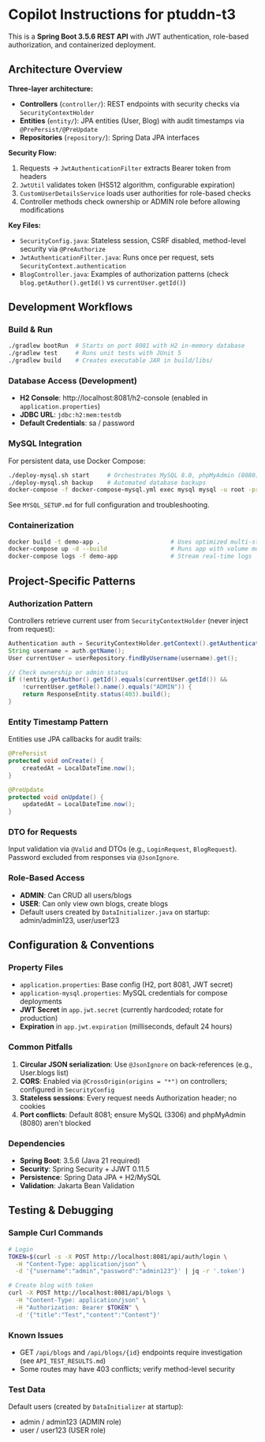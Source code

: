 # Copilot Instructions for ptuddn-t3

This is a **Spring Boot 3.5.6 REST API** with JWT authentication, role-based authorization, and containerized deployment.

## Architecture Overview

**Three-layer architecture:**
- **Controllers** (`controller/`): REST endpoints with security checks via `SecurityContextHolder`
- **Entities** (`entity/`): JPA entities (User, Blog) with audit timestamps via `@PrePersist/@PreUpdate`
- **Repositories** (`repository/`): Spring Data JPA interfaces

**Security Flow:**
1. Requests → `JwtAuthenticationFilter` extracts Bearer token from headers
2. `JwtUtil` validates token (HS512 algorithm, configurable expiration)
3. `CustomUserDetailsService` loads user authorities for role-based checks
4. Controller methods check ownership or ADMIN role before allowing modifications

**Key Files:**
- `SecurityConfig.java`: Stateless session, CSRF disabled, method-level security via `@PreAuthorize`
- `JwtAuthenticationFilter.java`: Runs once per request, sets `SecurityContext.authentication`
- `BlogController.java`: Examples of authorization patterns (check `blog.getAuthor().getId()` vs `currentUser.getId()`)

## Development Workflows

### Build & Run
```bash
./gradlew bootRun  # Starts on port 8081 with H2 in-memory database
./gradlew test     # Runs unit tests with JUnit 5
./gradlew build    # Creates executable JAR in build/libs/
```

### Database Access (Development)
- **H2 Console**: http://localhost:8081/h2-console (enabled in `application.properties`)
- **JDBC URL**: `jdbc:h2:mem:testdb`
- **Default Credentials**: sa / password

### MySQL Integration
For persistent data, use Docker Compose:
```bash
./deploy-mysql.sh start     # Orchestrates MySQL 8.0, phpMyAdmin (8080), app (8081)
./deploy-mysql.sh backup    # Automated database backups
docker-compose -f docker-compose-mysql.yml exec mysql mysql -u root -prootpassword demoapp
```
See `MYSQL_SETUP.md` for full configuration and troubleshooting.

### Containerization
```bash
docker build -t demo-app .                    # Uses optimized multi-stage Dockerfile
docker-compose up -d --build                  # Runs app with volume mounts for logs
docker-compose logs -f demo-app               # Stream real-time logs
```

## Project-Specific Patterns

### Authorization Pattern
Controllers retrieve current user from `SecurityContextHolder` (never inject from request):
```java
Authentication auth = SecurityContextHolder.getContext().getAuthentication();
String username = auth.getName();
User currentUser = userRepository.findByUsername(username).get();

// Check ownership or admin status
if (!entity.getAuthor().getId().equals(currentUser.getId()) && 
    !currentUser.getRole().name().equals("ADMIN")) {
    return ResponseEntity.status(403).build();
}
```

### Entity Timestamp Pattern
Entities use JPA callbacks for audit trails:
```java
@PrePersist
protected void onCreate() {
    createdAt = LocalDateTime.now();
}

@PreUpdate
protected void onUpdate() {
    updatedAt = LocalDateTime.now();
}
```

### DTO for Requests
Input validation via `@Valid` and DTOs (e.g., `LoginRequest`, `BlogRequest`). Password excluded from responses via `@JsonIgnore`.

### Role-Based Access
- **ADMIN**: Can CRUD all users/blogs
- **USER**: Can only view own blogs, create blogs
- Default users created by `DataInitializer.java` on startup: admin/admin123, user/user123

## Configuration & Conventions

### Property Files
- `application.properties`: Base config (H2, port 8081, JWT secret)
- `application-mysql.properties`: MySQL credentials for compose deployments
- **JWT Secret** in `app.jwt.secret` (currently hardcoded; rotate for production)
- **Expiration** in `app.jwt.expiration` (milliseconds, default 24 hours)

### Common Pitfalls
1. **Circular JSON serialization**: Use `@JsonIgnore` on back-references (e.g., User.blogs list)
2. **CORS**: Enabled via `@CrossOrigin(origins = "*")` on controllers; configured in `SecurityConfig`
3. **Stateless sessions**: Every request needs Authorization header; no cookies
4. **Port conflicts**: Default 8081; ensure MySQL (3306) and phpMyAdmin (8080) aren't blocked

### Dependencies
- **Spring Boot**: 3.5.6 (Java 21 required)
- **Security**: Spring Security + JJWT 0.11.5
- **Persistence**: Spring Data JPA + H2/MySQL
- **Validation**: Jakarta Bean Validation

## Testing & Debugging

### Sample Curl Commands
```bash
# Login
TOKEN=$(curl -s -X POST http://localhost:8081/api/auth/login \
  -H "Content-Type: application/json" \
  -d '{"username":"admin","password":"admin123"}' | jq -r '.token')

# Create blog with token
curl -X POST http://localhost:8081/api/blogs \
  -H "Content-Type: application/json" \
  -H "Authorization: Bearer $TOKEN" \
  -d '{"title":"Test","content":"Content"}'
```

### Known Issues
- GET `/api/blogs` and `/api/blogs/{id}` endpoints require investigation (see `API_TEST_RESULTS.md`)
- Some routes may have 403 conflicts; verify method-level security

### Test Data
Default users (created by `DataInitializer` at startup):
- admin / admin123 (ADMIN role)
- user / user123 (USER role)

